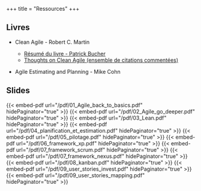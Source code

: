 +++ 
title = "Ressources" 
+++


## Livres

- Clean Agile - Robert C. Martin
    - [Résumé du livre - Patrick Bucher](https://raw.githubusercontent.com/patrickbucher/docs/master/clean-agile/clean-agile.pdf)
    - [Thoughts on Clean Agile (ensemble de citations commentées)](https://jakobbr.eu/2021/01/31/thoughts-on-clean-agile-from-robert-c-martin/)

- Agile Estimating and Planning - Mike Cohn


## Slides
{{< embed-pdf url="/pdf/01_Agile_back_to_basics.pdf" hidePaginator="true" >}}
{{< embed-pdf url="/pdf/02_Agile_go_deeper.pdf" hidePaginator="true" >}}
{{< embed-pdf url="/pdf/03_Lean.pdf" hidePaginator="true" >}}
{{< embed-pdf url="/pdf/04_planification_et_estimation.pdf" hidePaginator="true" >}}
{{< embed-pdf url="/pdf/05_pilotage.pdf" hidePaginator="true" >}}
{{< embed-pdf url="/pdf/06_framework_xp.pdf" hidePaginator="true" >}}
{{< embed-pdf url="/pdf/07_framework_scrum.pdf" hidePaginator="true" >}}
{{< embed-pdf url="/pdf/07_framework_nexus.pdf" hidePaginator="true" >}}
{{< embed-pdf url="/pdf/08_kanban.pdf" hidePaginator="true" >}}
{{< embed-pdf url="/pdf/09_user_stories_invest.pdf" hidePaginator="true" >}}
{{< embed-pdf url="/pdf/09_user_stories_mapping.pdf" hidePaginator="true" >}}